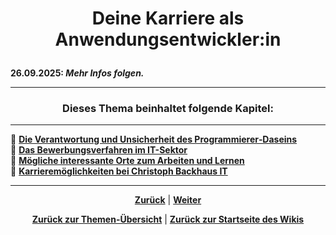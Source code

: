 # <p align="center">Deine Karriere als Anwendungsentwickler:in</p>
<!-- Einleitungstext
Keywords: Tipps, Hinweise, Empfehlungen und Ähnliches-->

**26.09.2025: _Mehr Infos folgen._**

---

### <p align="center">Dieses Thema beinhaltet folgende Kapitel:</p>

---

🔹 [**Die Verantwortung und Unsicherheit des Programmierer‐Daseins**](/docs/08-karriere/02-anwendungsentwickler_beruf/01-programmierer_dasein/README.md)<br>
🔹 [**Das Bewerbungsverfahren im IT-Sektor**](/docs/08-karriere/02-anwendungsentwickler_beruf/02-bewerbungsverfahren/README.md) <br>
🔹 [**Mögliche interessante Orte zum Arbeiten und Lernen**](/docs/08-karriere/02-anwendungsentwickler_beruf/03-lernen_und_arbeiten/README.md) <br>
🔹 [**Karrieremöglichkeiten bei Christoph Backhaus IT**](/docs/08-karriere/02-anwendungsentwickler_beruf/04-karriere_bei_nadoo/README.md) <br>

---

<p align="center">
<a href="/docs/08-karriere/01-social_media_netzwerk/04-doodle_kalender/README.md"><strong>Zurück</strong></a> | 
<a href="/docs/08-karriere/02-anwendungsentwickler_beruf/01-programmierer_dasein/README.md"><strong>Weiter</strong></a>
</p>

<p align="center">
<a href="/docs/08-karriere/README.md/#dieser-themenbereich-beinhaltet-folgende-themen"><strong>Zurück zur Themen-Übersicht</strong></a> | <a href="/docs/00-willkommen/README.md"><strong>Zurück zur Startseite des Wikis</strong></a>
</p>